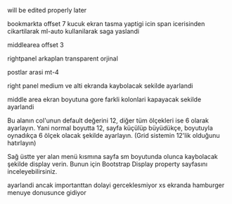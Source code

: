 will be edited properly later

bookmarkta offset 7 kucuk ekran tasma yaptigi icin span icerisinden cikartilarak ml-auto kullanilarak saga yaslandi

middlearea offset 3

rightpanel arkaplan transparent orjinal

postlar arasi mt-4

right panel medium ve alti ekranda kaybolacak sekilde ayarlandi

middle area ekran boyutuna gore farkli kolonlari kapayacak sekilde ayarlandi

Bu alanın col'unun default değerini 12, diğer tüm ölçekleri ise 6 olarak ayarlayın. Yani normal boyutta 12, sayfa küçülüp büyüdükçe, boyutuyla oynadıkça 6 ölçek olacak şekilde ayarlayın. (Grid sistemin 12'lik olduğunu hatırlayın)

Sağ üstte yer alan menü kısmına sayfa sm boyutunda olunca kaybolacak şekilde display verin. Bunun için Bootstrap Display property sayfasını inceleyebilirsiniz.

ayarlandi ancak importanttan dolayi gerceklesmiyor xs ekranda hamburger menuye donusunce gidiyor
